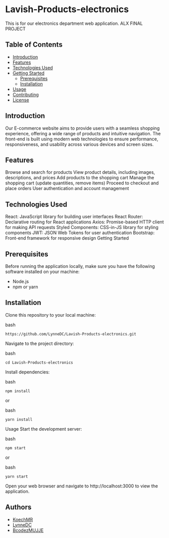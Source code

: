 # Lavish-Products-electronics
This is for our electronics department web application. ALX FINAL PROJECT

## Table of Contents
- [Introduction](#introduction)
- [Features](#features)
- [Technologies Used](#technologies-used)
- [Getting Started](#getting-started)
  - [Prerequisites](#prerequisites)
  - [Installation](#installation)
- [Usage](#usage)
- [Contributing](#contributing)
- [License](#license)
## Introduction
Our E-commerce website aims to provide users with a seamless shopping experience, offering a wide range of products and intuitive navigation. The front-end is built using modern web technologies to ensure performance, responsiveness, and usability across various devices and screen sizes.

## Features
Browse and search for products
View product details, including images, descriptions, and prices
Add products to the shopping cart
Manage the shopping cart (update quantities, remove items)
Proceed to checkout and place orders
User authentication and account management
## Technologies Used
React: JavaScript library for building user interfaces
React Router: Declarative routing for React applications
Axios: Promise-based HTTP client for making API requests
Styled Components: CSS-in-JS library for styling components
JWT: JSON Web Tokens for user authentication
Bootstrap: Front-end framework for responsive design
Getting Started
## Prerequisites
Before running the application locally, make sure you have the following software installed on your machine:

- Node.js
- npm or yarn
## Installation
Clone this repository to your local machine:

bash
```
https://github.com/LynneDC/Lavish-Products-electronics.git
```
Navigate to the project directory:

bash
```
cd Lavish-Products-electronics
```
Install dependencies:

bash
```
npm install
```
or

bash
```
yarn install
```
Usage
Start the development server:

bash
```
npm start
```
or

bash
```
yarn start
```
Open your web browser and navigate to http://localhost:3000 to view the application.

## Authors 
- [KoechMR](https://github.com/koechMR)
- [LynneDC](https://github.com/LynneDC)
- [BcodezMUJJE](https://github.com/BcodezMUJJE)
